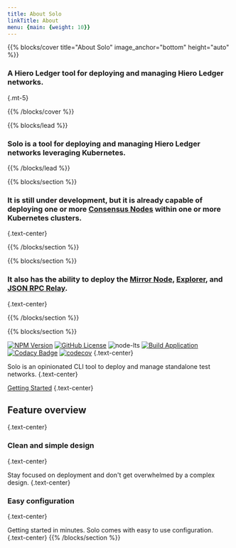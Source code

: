 ```yaml
---
title: About Solo
linkTitle: About
menu: {main: {weight: 10}}
---
```


{{% blocks/cover title="About Solo" image_anchor="bottom" height="auto" %}}

### A Hiero Ledger tool for deploying and managing Hiero Ledger networks.

{.mt-5}

{{% /blocks/cover %}}

{{% blocks/lead %}}

### Solo is a tool for deploying and managing Hiero Ledger networks leveraging Kubernetes.

{{% /blocks/lead %}}

{{% blocks/section %}}

### It is still under development, but it is already capable of deploying one or more [Consensus Nodes](https://github.com/hiero-ledger/hiero-consensus-node) within one or more Kubernetes clusters.

{.text-center}

{{% /blocks/section %}}

{{% blocks/section %}}

### It also has the ability to deploy the [Mirror Node](https://github.com/hiero-ledger/hiero-mirror-node), [Explorer](https://github.com/hiero-ledger/hiero-mirror-node-explorer), and [JSON RPC Relay](https://github.com/hiero-ledger/hiero-json-rpc-relay).

{.text-center}

{{% /blocks/section %}}

{{% blocks/section %}}

[![NPM Version](https://img.shields.io/npm/v/%40hashgraph%2Fsolo?logo=npm)](https://www.npmjs.com/package/@hashgraph/solo)
[![GitHub License](https://img.shields.io/github/license/hiero-ledger/solo?logo=apache\&logoColor=red)](LICENSE)
![node-lts](https://img.shields.io/node/v-lts/%40hashgraph%2Fsolo)
[![Build Application](https://github.com/hashgraph/solo/actions/workflows/flow-build-application.yaml/badge.svg)](https://github.com/hiero-ledger/solo/actions/workflows/flow-build-application.yaml)
[![Codacy Badge](https://app.codacy.com/project/badge/Grade/83a423a3a1c942459127b3aec62ab0b5)](https://app.codacy.com/gh/hashgraph/solo/dashboard?utm_source=gh\&utm_medium=referral\&utm_content=\&utm_campaign=Badge_grade)
[![codecov](https://codecov.io/gh/hashgraph/solo/graph/badge.svg?token=hBkQdB1XO5)](https://codecov.io/gh/hashgraph/solo)
{.text-center}

Solo is an opinionated CLI tool to deploy and manage standalone test networks.
{.text-center}

[Getting Started](/docs/README.md)
{.text-center}

## Feature overview

{.text-center}

### Clean and simple design

{.text-center}

Stay focused on deployment and don't get overwhelmed by a complex design.
{.text-center}

### Easy configuration

{.text-center}

Getting started in minutes. Solo comes with easy to use configuration.
{.text-center}
{{% /blocks/section %}}
